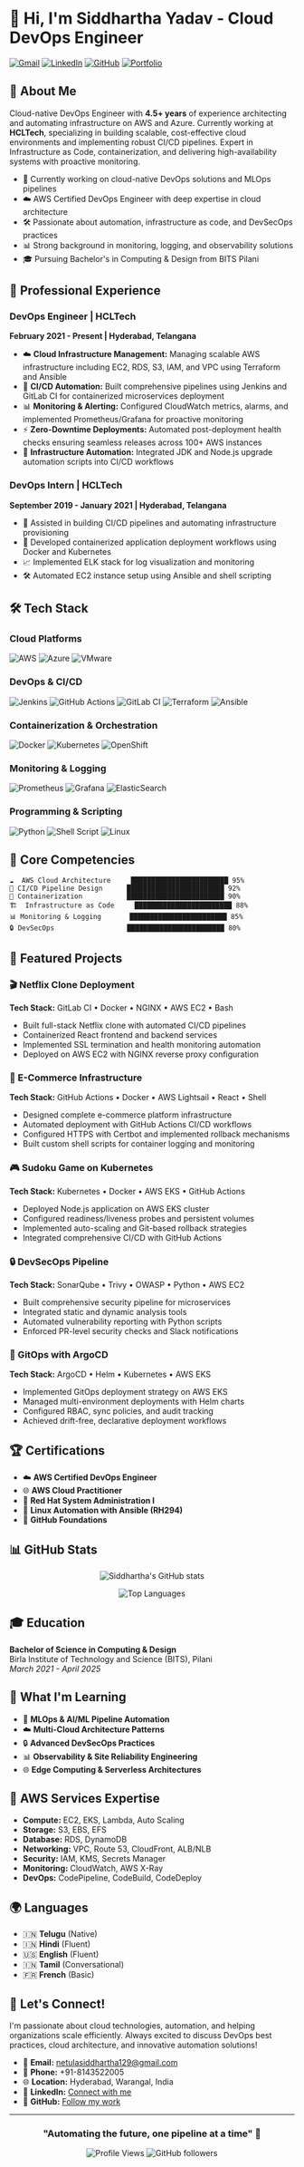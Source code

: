 # 👋 Hi, I'm Siddhartha Yadav - Cloud DevOps Engineer

[![Gmail](https://img.shields.io/badge/Gmail-D14836?style=for-the-badge&logo=gmail&logoColor=white)](mailto:netulasiddhartha129@gmail.com)
[![LinkedIn](https://img.shields.io/badge/LinkedIn-0077B5?style=for-the-badge&logo=linkedin&logoColor=white)](https://linkedin.com/in/netula-siddhartha-yadav-8b58851a6/)
[![GitHub](https://img.shields.io/badge/GitHub-100000?style=for-the-badge&logo=github&logoColor=white)](https://github.com/siddhartha-svg)
[![Portfolio](https://img.shields.io/badge/Portfolio-FF5722?style=for-the-badge&logo=todoist&logoColor=white)](https://yourportfolio.com)

## 🚀 About Me

Cloud-native DevOps Engineer with **4.5+ years** of experience architecting and automating infrastructure on AWS and Azure. Currently working at **HCLTech**, specializing in building scalable, cost-effective cloud environments and implementing robust CI/CD pipelines. Expert in Infrastructure as Code, containerization, and delivering high-availability systems with proactive monitoring.

- 🔭 Currently working on cloud-native DevOps solutions and MLOps pipelines
- ☁️ AWS Certified DevOps Engineer with deep expertise in cloud architecture
- 🛠️ Passionate about automation, infrastructure as code, and DevSecOps practices
- 📊 Strong background in monitoring, logging, and observability solutions
- 🎓 Pursuing Bachelor's in Computing & Design from BITS Pilani

## 💼 Professional Experience

### DevOps Engineer | HCLTech
**February 2021 - Present | Hyderabad, Telangana**

- ☁️ **Cloud Infrastructure Management:** Managing scalable AWS infrastructure including EC2, RDS, S3, IAM, and VPC using Terraform and Ansible
- 🔄 **CI/CD Automation:** Built comprehensive pipelines using Jenkins and GitLab CI for containerized microservices deployment
- 📊 **Monitoring & Alerting:** Configured CloudWatch metrics, alarms, and implemented Prometheus/Grafana for proactive monitoring
- ⚡ **Zero-Downtime Deployments:** Automated post-deployment health checks ensuring seamless releases across 100+ AWS instances
- 🔧 **Infrastructure Automation:** Integrated JDK and Node.js upgrade automation scripts into CI/CD workflows

### DevOps Intern | HCLTech
**September 2019 - January 2021 | Hyderabad, Telangana**

- 🚀 Assisted in building CI/CD pipelines and automating infrastructure provisioning
- 🐳 Developed containerized application deployment workflows using Docker and Kubernetes
- 📈 Implemented ELK stack for log visualization and monitoring
- 🛠️ Automated EC2 instance setup using Ansible and shell scripting

## 🛠️ Tech Stack

### Cloud Platforms
![AWS](https://img.shields.io/badge/AWS-%23FF9900.svg?style=for-the-badge&logo=amazon-aws&logoColor=white)
![Azure](https://img.shields.io/badge/azure-%230072C6.svg?style=for-the-badge&logo=microsoftazure&logoColor=white)
![VMware](https://img.shields.io/badge/VMware-607078?style=for-the-badge&logo=vmware&logoColor=white)

### DevOps & CI/CD
![Jenkins](https://img.shields.io/badge/jenkins-%232C5263.svg?style=for-the-badge&logo=jenkins&logoColor=white)
![GitHub Actions](https://img.shields.io/badge/github%20actions-%232671E5.svg?style=for-the-badge&logo=githubactions&logoColor=white)
![GitLab CI](https://img.shields.io/badge/gitlab%20ci-%23181717.svg?style=for-the-badge&logo=gitlab&logoColor=white)
![Terraform](https://img.shields.io/badge/terraform-%235835CC.svg?style=for-the-badge&logo=terraform&logoColor=white)
![Ansible](https://img.shields.io/badge/ansible-%231A1918.svg?style=for-the-badge&logo=ansible&logoColor=white)

### Containerization & Orchestration
![Docker](https://img.shields.io/badge/docker-%230db7ed.svg?style=for-the-badge&logo=docker&logoColor=white)
![Kubernetes](https://img.shields.io/badge/kubernetes-%23326ce5.svg?style=for-the-badge&logo=kubernetes&logoColor=white)
![OpenShift](https://img.shields.io/badge/OpenShift-EE0000?style=for-the-badge&logo=redhatopenshift&logoColor=white)

### Monitoring & Logging
![Prometheus](https://img.shields.io/badge/Prometheus-E6522C?style=for-the-badge&logo=Prometheus&logoColor=white)
![Grafana](https://img.shields.io/badge/grafana-%23F46800.svg?style=for-the-badge&logo=grafana&logoColor=white)
![ElasticSearch](https://img.shields.io/badge/-ElasticSearch-005571?style=for-the-badge&logo=elasticsearch)

### Programming & Scripting
![Python](https://img.shields.io/badge/python-3670A0?style=for-the-badge&logo=python&logoColor=ffdd54)
![Shell Script](https://img.shields.io/badge/shell_script-%23121011.svg?style=for-the-badge&logo=gnu-bash&logoColor=white)
![Linux](https://img.shields.io/badge/Linux-FCC624?style=for-the-badge&logo=linux&logoColor=black)

## 🎯 Core Competencies

```
☁️  AWS Cloud Architecture     ████████████████████████ 95%
🔄 CI/CD Pipeline Design      ████████████████████████ 92%
🐳 Containerization           ████████████████████████ 90%
🏗️  Infrastructure as Code     ████████████████████████ 88%
📊 Monitoring & Logging       ████████████████████████ 85%
🔒 DevSecOps                  ████████████████████████ 80%
```

## 🌟 Featured Projects

### 🎬 Netflix Clone Deployment
**Tech Stack:** GitLab CI • Docker • NGINX • AWS EC2 • Bash
- Built full-stack Netflix clone with automated CI/CD pipelines
- Containerized React frontend and backend services
- Implemented SSL termination and health monitoring automation
- Deployed on AWS EC2 with NGINX reverse proxy configuration

### 🛒 E-Commerce Infrastructure
**Tech Stack:** GitHub Actions • Docker • AWS Lightsail • React • Shell
- Designed complete e-commerce platform infrastructure
- Automated deployment with GitHub Actions CI/CD workflows
- Configured HTTPS with Certbot and implemented rollback mechanisms
- Built custom shell scripts for container logging and monitoring

### 🎮 Sudoku Game on Kubernetes
**Tech Stack:** Kubernetes • Docker • AWS EKS • GitHub Actions
- Deployed Node.js application on AWS EKS cluster
- Configured readiness/liveness probes and persistent volumes
- Implemented auto-scaling and Git-based rollback strategies
- Integrated comprehensive CI/CD with GitHub Actions

### 🔒 DevSecOps Pipeline
**Tech Stack:** SonarQube • Trivy • OWASP • Python • AWS EC2
- Built comprehensive security pipeline for microservices
- Integrated static and dynamic analysis tools
- Automated vulnerability reporting with Python scripts
- Enforced PR-level security checks and Slack notifications

### 🔄 GitOps with ArgoCD
**Tech Stack:** ArgoCD • Helm • Kubernetes • AWS EKS
- Implemented GitOps deployment strategy on AWS EKS
- Managed multi-environment deployments with Helm charts
- Configured RBAC, sync policies, and audit tracking
- Achieved drift-free, declarative deployment workflows

## 🏆 Certifications

- ☁️ **AWS Certified DevOps Engineer**
- 🌐 **AWS Cloud Practitioner**
- 🐧 **Red Hat System Administration I**
- 🔧 **Linux Automation with Ansible (RH294)**
- 🐙 **GitHub Foundations**

## 📊 GitHub Stats

<div align="center">
  
![Siddhartha's GitHub stats](https://github-readme-stats.vercel.app/api?username=siddhartha-svg&show_icons=true&theme=radical&hide_border=true&include_all_commits=true&count_private=true)

![Top Languages](https://github-readme-stats.vercel.app/api/top-langs/?username=siddhartha-svg&layout=compact&theme=radical&hide_border=true)

</div>

## 🎓 Education

**Bachelor of Science in Computing & Design**  
Birla Institute of Technology and Science (BITS), Pilani  
*March 2021 - April 2025*

## 🌱 What I'm Learning

- 🤖 **MLOps & AI/ML Pipeline Automation**
- ☁️ **Multi-Cloud Architecture Patterns**
- 🔒 **Advanced DevSecOps Practices**
- 📊 **Observability & Site Reliability Engineering**
- 🌐 **Edge Computing & Serverless Architectures**

## 💼 AWS Services Expertise

- **Compute:** EC2, EKS, Lambda, Auto Scaling
- **Storage:** S3, EBS, EFS
- **Database:** RDS, DynamoDB
- **Networking:** VPC, Route 53, CloudFront, ALB/NLB
- **Security:** IAM, KMS, Secrets Manager
- **Monitoring:** CloudWatch, AWS X-Ray
- **DevOps:** CodePipeline, CodeBuild, CodeDeploy

## 🌍 Languages

- 🇮🇳 **Telugu** (Native)
- 🇮🇳 **Hindi** (Fluent)
- 🇺🇸 **English** (Fluent)
- 🇮🇳 **Tamil** (Conversational)
- 🇫🇷 **French** (Basic)

## 💬 Let's Connect!

I'm passionate about cloud technologies, automation, and helping organizations scale efficiently. Always excited to discuss DevOps best practices, cloud architecture, and innovative automation solutions!

- 📧 **Email:** [netulasiddhartha129@gmail.com](mailto:netulasiddhartha129@gmail.com)
- 📱 **Phone:** +91-8143522005
- 🌐 **Location:** Hyderabad, Warangal, India
- 💼 **LinkedIn:** [Connect with me](https://linkedin.com/in/netula-siddhartha-yadav-8b58851a6/)
- 🐙 **GitHub:** [Follow my work](https://github.com/siddhartha-svg)

---

<div align="center">
  
### "Automating the future, one pipeline at a time" 🚀

![Profile Views](https://komarev.com/ghpvc/?username=siddhartha-svg&color=brightgreen&style=flat-square)
![GitHub followers](https://img.shields.io/github/followers/siddhartha-svg?style=social)

</div>
